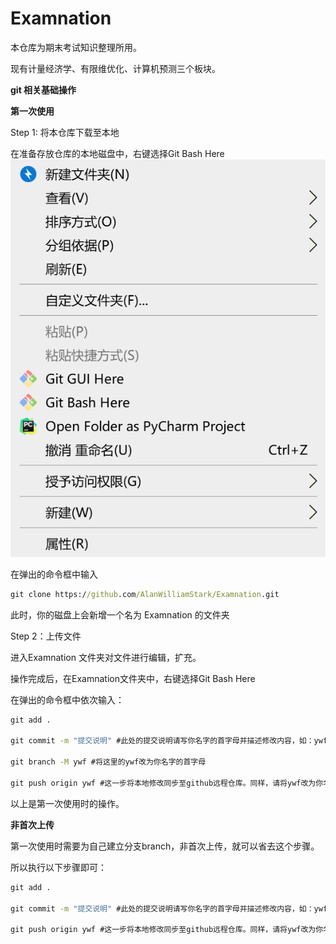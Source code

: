# Examnation

本仓库为期末考试知识整理所用。

现有计量经济学、有限维优化、计算机预测三个板块。



**git 相关基础操作**

**第一次使用**

Step 1: 将本仓库下载至本地

在准备存放仓库的本地磁盘中，右键选择Git Bash Here
![image-20220110165512916](README.assets/image-20220110165512916.png)

在弹出的命令框中输入

```cmd
git clone https://github.com/AlanWilliamStark/Examnation.git
```

此时，你的磁盘上会新增一个名为 Examnation 的文件夹

Step 2：上传文件

进入Examnation 文件夹对文件进行编辑，扩充。

操作完成后，在Examnation文件夹中，右键选择Git Bash Here

在弹出的命令框中依次输入：

```cmd
git add .

git commit -m "提交说明" #此处的提交说明请写你名字的首字母并描述修改内容，如：ywf，新增第3题。

git branch -M ywf #将这里的ywf改为你名字的首字母

git push origin ywf #这一步将本地修改同步至github远程仓库。同样，请将ywf改为你名字的首字母
```

以上是第一次使用时的操作。

**非首次上传**

第一次使用时需要为自己建立分支branch，非首次上传，就可以省去这个步骤。

所以执行以下步骤即可：

```cmd
git add .

git commit -m "提交说明" #此处的提交说明请写你名字的首字母并描述修改内容，如：ywf，新增第3题。

git push origin ywf #这一步将本地修改同步至github远程仓库。同样，请将ywf改为你名字的首字母
```

